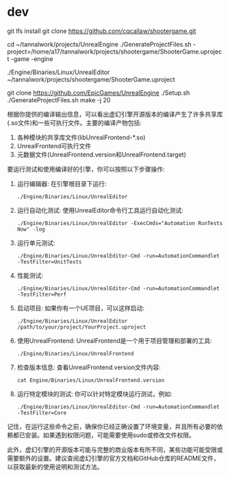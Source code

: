# dev

git lfs install
git clone https://github.com/cqcallaw/shootergame.git

cd ~/tannalwork/projects/UnrealEngine
./GenerateProjectFiles.sh -project=/home/a17/tannalwork/projects/shootergame/ShooterGame.uproject -game -engine

./Engine/Binaries/Linux/UnrealEditor ~/tannalwork/projects/shootergame/ShooterGame.uproject

git clone https://github.com/EpicGames/UnrealEngine
./Setup.sh 
./GenerateProjectFiles.sh
make -j 20

根据你提供的编译输出信息，可以看出虚幻引擎开源版本的编译产生了许多共享库(.so文件)和一些可执行文件。主要的编译产物包括:

1. 各种模块的共享库文件(libUnrealFrontend-*.so)
2. UnrealFrontend可执行文件
3. 元数据文件(UnrealFrontend.version和UnrealFrontend.target)

要运行测试和使用编译好的引擎，你可以按照以下步骤操作:

1. 运行编辑器:
   在引擎根目录下运行:
   ```
   ./Engine/Binaries/Linux/UnrealEditor
   ```

2. 运行自动化测试:
   使用UnrealEditor命令行工具运行自动化测试:
   ```
   ./Engine/Binaries/Linux/UnrealEditor -ExecCmds="Automation RunTests Now" -log
   ```

3. 运行单元测试:
   ```
   ./Engine/Binaries/Linux/UnrealEditor-Cmd -run=AutomationCommandlet -TestFilter=UnitTests
   ```

4. 性能测试:
   ```
   ./Engine/Binaries/Linux/UnrealEditor-Cmd -run=AutomationCommandlet -TestFilter=Perf
   ```

5. 启动项目:
   如果你有一个UE项目，可以这样启动:
   ```
   ./Engine/Binaries/Linux/UnrealEditor /path/to/your/project/YourProject.uproject
   ```

6. 使用UnrealFrontend:
   UnrealFrontend是一个用于项目管理和部署的工具:
   ```
   ./Engine/Binaries/Linux/UnrealFrontend
   ```

7. 检查版本信息:
   查看UnrealFrontend.version文件内容:
   ```
   cat Engine/Binaries/Linux/UnrealFrontend.version
   ```

8. 运行特定模块的测试:
   你可以针对特定模块运行测试，例如:
   ```
   ./Engine/Binaries/Linux/UnrealEditor-Cmd -run=AutomationCommandlet -TestFilter=Core
   ```

记住，在运行这些命令之前，确保你已经正确设置了环境变量，并且所有必要的依赖都已安装。如果遇到权限问题，可能需要使用sudo或修改文件权限。

此外，虚幻引擎的开源版本可能与完整的商业版本有所不同，某些功能可能受限或需要额外的设置。建议查阅虚幻引擎的官方文档和GitHub仓库的README文件，以获取最新的使用说明和测试方法。
